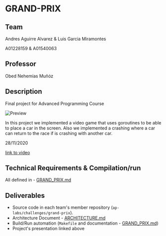 # GRAND-PRIX

## Team

Andres Aguirre Alvarez & Luis Garcia Miramontes

A01228159 & A01540063

## Professor 

Obed Nehemías Muñóz

## Description

Final project for Advanced Programming Course

![Preview](GP.gif)

In this project we implemented a video game that uses goroutines to be able to place a car in the screen. Also we implemented a crashing
where a car can return to the race if is crashing with another car.

28/11/2020

[link to video](https://youtu.be/hVRedqnYq6M)


## Technical Requirements & Compilation/run
All defined in - [GRAND_PRIX.md](GRAND_PRIX.md)


## Deliverables
- Source code in each team's member repository (`ap-labs/challenges/grand-prix`).
- Architecture Document - [ARCHITECTURE.md](ARCHITECTURE.md)
- Build/Run automation (`Makefile` and documentation - [GRAND_PRIX.md](GRAND_PRIX.md))
- Project's presentation linked above
